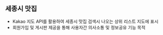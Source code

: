 ## 세종시 맛집

- Kakao 지도 API를 활용하여 세종시 맛집 검색시 나오는 상위 리스트 지도에 표시
- 회원가입 및 게시판 제공을 통해 사용자간 의사소통 및 정보공유 기능 목적
